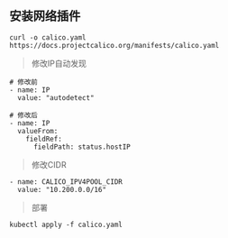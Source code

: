 ## 安装网络插件

```shell
curl -o calico.yaml https://docs.projectcalico.org/manifests/calico.yaml
```

>修改IP自动发现

```shell
# 修改前
- name: IP
  value: "autodetect"

# 修改后
- name: IP
  valueFrom:
    fieldRef:
      fieldPath: status.hostIP
```

>修改CIDR

```shell
- name: CALICO_IPV4POOL_CIDR
  value: "10.200.0.0/16"
```

>部署

```shell
kubectl apply -f calico.yaml
```